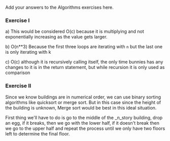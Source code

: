 Add your answers to the Algorithms exercises here.

### Exercise I

a) This would be considered O(c) because it is multiplying and not exponentially increasing as the value gets larger.

b) O(n**3) Because the first three loops are iterating with `n` but the last one is only iterating with k

c) O(c) although it is recursively calling itself, the only time bunnies has any changes to it is in the return statement, but while recursion it is only used as comparison

### Exercise II

Since we know buildings are in numerical order, we can use binary sorting algorithms like quicksort or merge sort. But in this case since the height of the building is unknown, Merge sort would be best in this ideal situation.

First thing we'll have to do is go to the middle of the _n_story building, drop an egg, if it breaks, then we go with the lower half, if it doesn't break then we go to the upper half and repeat the process until we only have two floors left to determine the final floor.